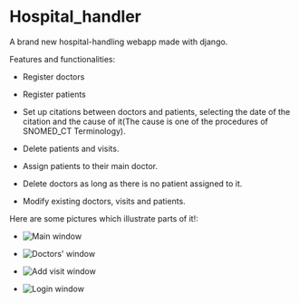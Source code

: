 # Hospital_handler
A brand new hospital-handling webapp made with django.

Features and functionalities:

- Register doctors

- Register patients

- Set up citations between doctors and patients, selecting the date of the citation and the cause of it(The cause is one of the procedures of SNOMED_CT Terminology).

- Delete patients and visits.

- Assign patients to their main doctor.

- Delete doctors as long as there is no patient assigned to it.

- Modify existing doctors, visits and patients.

Here are some pictures which illustrate parts of it!:

- ![Main window](https://github.com/RaulMoldes/Hospital_handler/tree/master/figs/hospital_handler1.png)

- ![Doctors' window](https://github.com/RaulMoldes/Hospital_handler/tree/master/figs/hospital_handler2.png)

- ![Add visit window](https://github.com/RaulMoldes/Hospital_handler/tree/master/figs/hospital_handler3.png)

- ![Login window](https://github.com/RaulMoldes/Hospital_handler/tree/master/figs/hospital_handler4.png)
